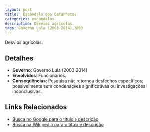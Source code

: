 ```yaml
---
layout: post
title:  Escândalo dos Gafanhotos
categories: escandalos
description: Desvios agrícolas.
tags: Governo Lula (2003-2014),2003
---
```


Desvios agrícolas.

## Detalhes
- **Governo**: Governo Lula (2003-2014)
- **Envolvidos**: Funcionários.
- **Consequências**: Pesquisa não retornou desfechos específicos; possivelmente sem condenações significativas ou investigações inconclusivas.

## Links Relacionados
- [Busca no Google para o título e descrição](https://www.google.com/search?q=Esc%C3%A2ndalo%20dos%20Gafanhotos%20Desvios%20agr%C3%ADcolas.%20Governo%20Lula%20%282003-2014%29)
- [Busca na Wikipedia para o título e descrição](https://en.wikipedia.org/w/index.php?search=Esc%C3%A2ndalo%20dos%20Gafanhotos%20Desvios%20agr%C3%ADcolas.%20Governo%20Lula%20%282003-2014%29)
